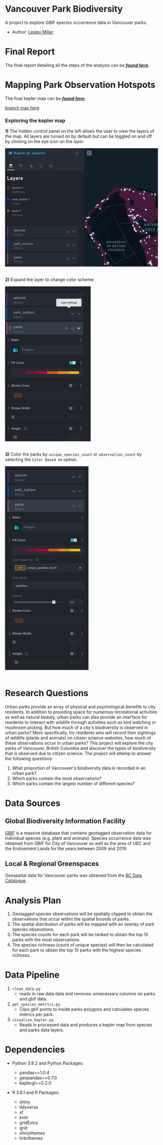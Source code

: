 # Vancouver Park Biodiversity
A project to explore GBIF species occurrence data in Vancouver parks.

- Author: [Lesley Miller](www.linkedin.com/in/lesley-miller)

# Final Report 
The final report detailing all the steps of the analysis can be ***[found here](https://aromatic-toast.github.io/vancouver_park_biodiversity/results/final_report.html)***.

# Mapping Park Observation Hotspots 
The final kepler map can be ***[found here](https://aromatic-toast.github.io/vancouver_park_biodiversity/results/final_report_map.html).***

[branch map here](https://github.com/aromatic-toast/vancouver_park_biodiversity/blob/test_markdown_theme/results/final_report.html)

### Exploring the kepler map
**1)** The hidden control panel on the left allows the user to view the layers of the map. All layers are turned on by default but can be toggled on and off by clicking on the eye icon on the layer. 

<div style="text-align:left"><img src="img/kepler_full_panel.png" /></div> 
<br /> 


**2)** Expand the layer to change color scheme.

<div style="text-align:left"><img src="img/kepler_color_adjust.png" /></div>
<br /> 
 

**3)** Color the parks by `unique_species_count` or `observation_count` by selecting the `Color Based On` option. 
<div style="text-align:left"><img src="img/color_based_on.png" /></div>
<br /> 





# Research Questions
Urban parks provide an array of physical and psychological benefits to city residents. In addition to providing space for numerous recreational activities as well as natural beauty, urban parks can also provide an interface for residents to interact with wildlife through activities such as bird watching or mushroom picking. But how much of a city's biodiversity is observed in urban parks? More specifically, for residents who will record their sightings of wildlife (plants and animals) on citizen science websites, how much of these observations occur in urban parks? This project will explore the city parks of Vancouver, British Columbia and discover the types of biodiversity that is observed due to citizen science. The project will attemp to answer the following questions: 
1) What proportion of Vancouver's biodiversity data is recorded in an urban park? 
2) Which parks contain the most observations?
3) Which parks contain the largest number of different species?

# Data Sources 

## Global Biodiversity Information Facility 
[GBIF](https://www.gbif.org/) is a massive database that contains geotagged observation data for individual species (e.g. plant and animals). Species occurrence data was obtained from GBIF for City of Vancouver as well as the area of UBC and the Endowment Lands for the years between 2009 and 2019. 

## Local & Regional Greenspaces 
Geospatial data for Vancouver parks was obtained from the [BC Data Catalogue](https://catalogue.data.gov.bc.ca/dataset/local-and-regional-greenspaces).

# Analysis Plan 
1) Geotagged species observations will be spatially clipped to obtain the observations that occur within the spatial bounds of parks. 
2) The spatial distribution of parks will be mapped with an overlay of park species obsevations. 
3) The species counts for each park will be ranked to obtain the top 10 parks with the most observations. 
4) The species richness (count of unique species) will then be calculated for each park to obtain the top 10 parks with the highest species richness. 

# Data Pipeline 
1) `clean_data.py`
   - reads in raw data data and removes unnecessary columns on 
   parks and gbif data.
2) `get_species_metrics.py`
   - Clips gbif points to inside parks polygons and calculates species metrics per park. 
3) `visualize_kepler.py`
   - Reads in processed data and produces a kepler map from species and parks data layers.




# Dependencies 
- Python 3.8.2 and Python Packages:

  - pandas==1.0.4
  - geopandas==0.7.0
  - keplergl==0.2.0
  
- R 3.6.1 and R Packages: 

   - shiny
   - tidyverse
   - sf
   - knitr
   - gridExtra
   - grid
   - shinythemes
   - hrbrthemes
   
